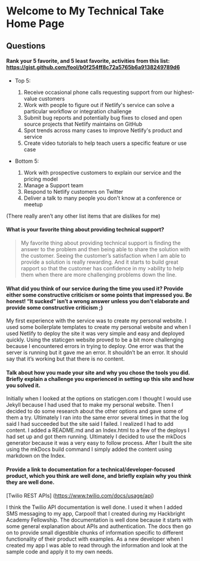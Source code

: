 # Welcome to My Technical Take Home Page

## Questions

#### Rank your 5 favorite, and 5 least favorite, activities from this list: https://gist.github.com/fool/b0f254ff8c72a5765b6a9138249789d6
* Top 5:

    1. Receive occasional phone calls requesting support from our highest-value customers
    2. Work with people to figure out if Netlify's service can solve a particular workflow or integration challenge
    3. Submit bug reports and potentially bug fixes to closed and open source projects that Netlify maintains on GitHub
    4. Spot trends across many cases to improve Netlify's product and service
    5. Create video tutorials to help teach users a specific feature or use case

*  Bottom 5:
    1. Work with prospective customers to explain our service and the pricing model
    2. Manage a Support team
    3. Respond to Netlify customers on Twitter
    4. Deliver a talk to many people you don't know at a conference or meetup

(There really aren’t any other list items that are dislikes for me)


#### What is your favorite thing about providing technical support?

>My favorite thing about providing technical support is finding the answer to the problem and then being able to share the solution with the customer. Seeing the customer’s satisfaction when I am able to provide a solution is really rewarding. And it starts to build great rapport so that the customer has confidence in my >ability to help them when there are more challenging problems down the line. 


#### What did you think of our service during the time you used it?  Provide either some constructive criticism or some points that impressed you.  Be honest!  “It sucked” isn’t a wrong answer unless you don’t elaborate and provide some constructive criticism ;)

My first experience with the service was to create my personal website.  I used some boilerplate templates to create my personal website and when I used Netlify to deploy the site it was very simple and easy and deployed quickly. 
Using the staticgen website proved to be a bit more challenging because I encountered errors in trying to deploy.  One error was that the server is running but it gave me an error. It shouldn’t be an error. It should say that it’s working but that there is no content. 

#### Talk about how you made your site and why you chose the tools you did.  Briefly explain a challenge you experienced in setting up this site and how you solved it.

Initially when I looked at the options on staticgen.com I thought I would use Jekyll because I had used that to make my personal website. Then I decided to do some research about the other options and gave some of them a try. Ultimately I ran into the same error several times in that the log said I had succeeded but the site said I failed. I realized I had to add content. I added a README.md and an Index.html to a few of the deploys I had set up and got them running. Ultimately I decided to use the mkDocs generator because it was a very easy to follow process.  After I built the site using the mkDocs build command I simply added the content using markdown on the Index.

#### Provide a link to documentation for a technical/developer-focused product, which you think are well done, and briefly explain why you think they are well done.

[Twilio REST APIs] (https://www.twilio.com/docs/usage/api)

I think the Twilio API documentation is well done. I used it when I added SMS messaging to my app, Carpool! that I created during my Hackbright Academy Fellowship.  The documentation is well done because it starts with some general explanation about APIs and authentication. The docs then go on to provide small digestible chunks of information specific to different functionality of their product with examples. As a new developer when I created my app I was able to read through the information and look at the sample code and apply it to my own needs. 






